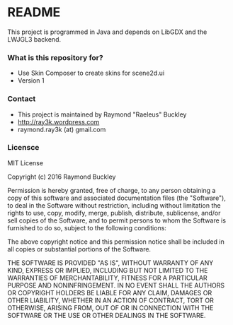 # README #

This project is programmed in Java and depends on LibGDX and the LWJGL3 backend.

### What is this repository for? ###

* Use Skin Composer to create skins for scene2d.ui
* Version 1

### Contact ###

* This project is maintained by Raymond "Raeleus" Buckley
* http://ray3k.wordpress.com
* raymond.ray3k (at) gmail.com

### Licensce ###
MIT License

Copyright (c) 2016 Raymond Buckley

Permission is hereby granted, free of charge, to any person obtaining a copy
of this software and associated documentation files (the "Software"), to deal
in the Software without restriction, including without limitation the rights
to use, copy, modify, merge, publish, distribute, sublicense, and/or sell
copies of the Software, and to permit persons to whom the Software is
furnished to do so, subject to the following conditions:

The above copyright notice and this permission notice shall be included in all
copies or substantial portions of the Software.

THE SOFTWARE IS PROVIDED "AS IS", WITHOUT WARRANTY OF ANY KIND, EXPRESS OR
IMPLIED, INCLUDING BUT NOT LIMITED TO THE WARRANTIES OF MERCHANTABILITY,
FITNESS FOR A PARTICULAR PURPOSE AND NONINFRINGEMENT. IN NO EVENT SHALL THE
AUTHORS OR COPYRIGHT HOLDERS BE LIABLE FOR ANY CLAIM, DAMAGES OR OTHER
LIABILITY, WHETHER IN AN ACTION OF CONTRACT, TORT OR OTHERWISE, ARISING FROM,
OUT OF OR IN CONNECTION WITH THE SOFTWARE OR THE USE OR OTHER DEALINGS IN THE
SOFTWARE.